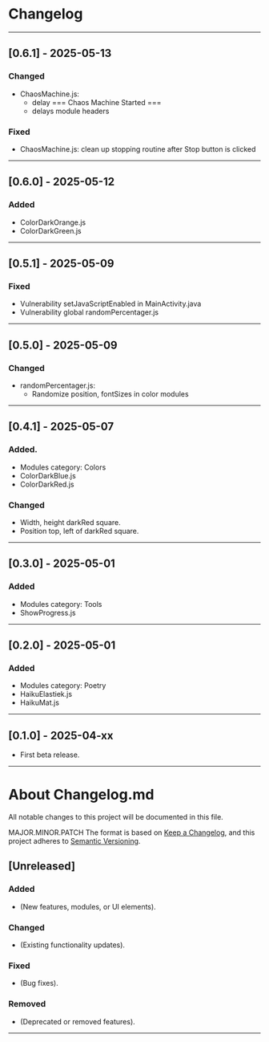 # Changelog

---

## [0.6.1] - 2025-05-13
### Changed
- ChaosMachine.js:
  - delay === Chaos Machine Started ===
  - delays module headers

### Fixed
- ChaosMachine.js: clean up stopping routine after Stop button is clicked

---

## [0.6.0] - 2025-05-12
### Added
- ColorDarkOrange.js
- ColorDarkGreen.js

---

## [0.5.1] - 2025-05-09
### Fixed
- Vulnerability setJavaScriptEnabled in MainActivity.java
- Vulnerability global randomPercentager.js

---

## [0.5.0] - 2025-05-09
### Changed
- randomPercentager.js:
    - Randomize position, fontSizes in color modules

---

## [0.4.1] - 2025-05-07
### Added.
- Modules category: Colors
- ColorDarkBlue.js
- ColorDarkRed.js

### Changed
- Width, height darkRed square.
- Position top, left of darkRed square.

---

## [0.3.0] - 2025-05-01
### Added
- Modules category: Tools
- ShowProgress.js

---

## [0.2.0] - 2025-05-01
### Added
- Modules category: Poetry
- HaikuElastiek.js
- HaikuMat.js

---

## [0.1.0] - 2025-04-xx
- First beta release.

---


# About Changelog.md
All notable changes to this project will be documented in this file.

MAJOR.MINOR.PATCH
The format is based on [Keep a Changelog](https://keepachangelog.com/), and this project adheres to [Semantic Versioning](https://semver.org/).

## [Unreleased]
### Added
- (New features, modules, or UI elements).

### Changed
- (Existing functionality updates).

### Fixed
- (Bug fixes).

### Removed
- (Deprecated or removed features).

---

